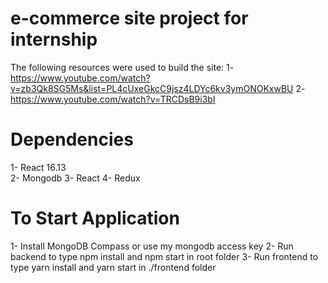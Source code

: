 # e-commerce site project for internship

The following resources were used to build the site:
1- https://www.youtube.com/watch?v=zb3Qk8SG5Ms&list=PL4cUxeGkcC9jsz4LDYc6kv3ymONOKxwBU
2- https://www.youtube.com/watch?v=TRCDsB9i3bI

# Dependencies

1- React 16.13  
2- Mongodb
3- React 
4- Redux

# To Start Application

1- Install MongoDB Compass or use my mongodb access key
2- Run backend to type npm install and  npm start in root folder
3- Run frontend to type yarn install and yarn start in ./frontend folder

